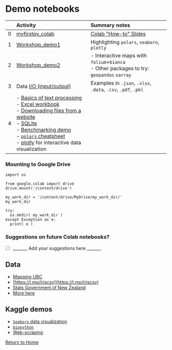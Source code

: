 
# Demo notebooks

|  | Activity | Summary notes |
| :-- | :-- | :-- |
| 0 | [myfirstpy_colab](https://colab.research.google.com/drive/1zCnCLvfYvJk9-UoHYwG2wrz2cneBwaD0) | [Colab "How-to" Slides](https://docs.google.com/presentation/d/1mTPV4Wqup52IBjfxC3nbBIzovJB-01w1g-l-kQH_Zrc/) | 
| 1 | [Workshop_demo1](https://colab.research.google.com/drive/1imlBKcMkvBnz61H6lFv8cnwvv066zd76) | Highlighting ```polars```, ```seaborn```, ```plotly``` |
| 2 | [Workshop_demo2](https://colab.research.google.com/drive/1BZjUHZugpOIoT3WNCYiRKReROyIHCnu-) | - Interactive maps with ```folium```+```bianca``` <br> - Other packages to try: ```geopandas```  ```xarray```  |
| 3 | Data [I/O (input/output)](https://colab.research.google.com/drive/1THB6N2GOHPA7bxIMeKx50zTp1enKZkkl) <br> | Examples in ```.json```, ```.xlsx```, ```.data```, ```.csv```, ```.pdf```, ```.pkl``` <br>  |
| 4 | - [Basics of text processing](https://colab.research.google.com/drive/1wVz-94bDw_teotHaeKXqguPIN75fD7Mo) <br> - [Excel workbook](https://colab.research.google.com/drive/15ErdtG6BFvIvIaydXFr2fLyLJwqoLfQJ?usp=sharing)  <br> - [Downloading files from a website](https://colab.research.google.com/drive/1H5uD5gsuIR_z7qXkY5GUkrFyyT_sOEYG) <br> - [SQLite](https://colab.research.google.com/drive/1WciD3M0D_34yyoSO0DKMa7EpFHcaCUwh) <br> - [Benchmarking demo](https://colab.research.google.com/drive/1N8Z7a1ULXpHV7qqZZ-lLmQ1cHjnkJ7XW) <br> - [```polars``` cheatsheet](https://colab.research.google.com/drive/1ChG5jSXlSH2DUDUwCrRcIbArzzfipF-9) <br> - [plotly](https://colab.research.google.com/drive/1_wnigtXDxg4BSerhWOLC6xi8v76F8UUY) for interactive data visualization | |

### Mounting to Google Drive

```
import os

from google.colab import drive
drive.mount('/content/drive')

my_work_dir = '/content/drive/MyDrive/my_work_dir/'
my_work_dir

try:
  os.mkdir( my_work_dir )
except Exception as e:
  print( e ) 
```

### Suggestions on future Colab notebooks?

- [ ] _______ Add your suggestions here _______

## Data
- [Mapping UBC](https://www.tomasbeuzen.com/python-for-geospatial-analysis/chapters/chapter2_spatial-viz-and-modelling.html)
- [https://j.mp/iriscsv](https://j.mp/iriscsv)
- [Stats Government of New Zealand](https://www.stats.govt.nz/)
- [More here](../data/)

## Kaggle demos
- [```Seaborn``` data visualization](https://www.kaggle.com/learn/data-visualization)
- [```biopython```](https://www.kaggle.com/code/samira1992/bioinformatics-project-4-msa)
- [Web-scraping](https://www.kaggle.com/code/jonbown/web-scraping-box-office-data-with-python) 


[Return to Home](https://bccdc-dsi.github.io/Python-Git-workshop/)

